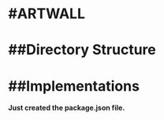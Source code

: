 #ARTWALL
===

##Directory Structure
===


##Implementations
===
**Just created the package.json file.**

